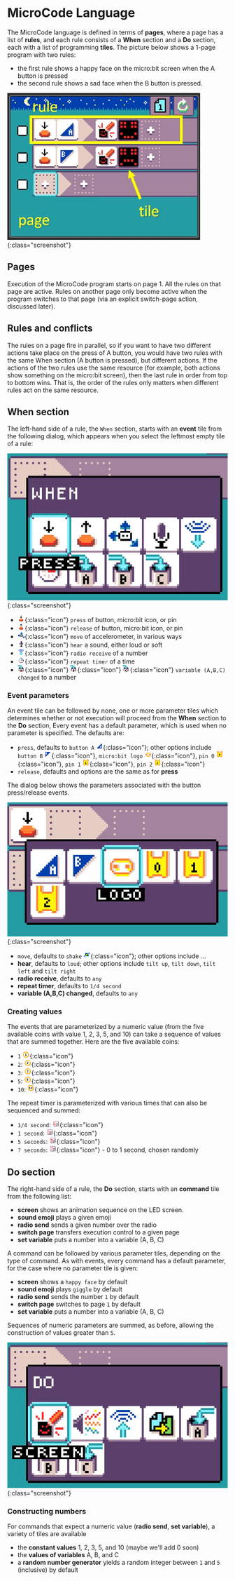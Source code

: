 # MicroCode Language

The MicroCode language is defined in terms of **pages**, where a page has a list of **rules**,
and each rule consists of a **When** section and a **Do** section, each with a list of programming
**tiles**. The picture below shows a 1-page program with two rules:

-   the first rule shows a happy face on the micro:bit screen when the A button is pressed
-   the second rule shows a sad face when the B button is pressed.

![Smiley Button MicroCode program](./images/rule.jpg){:class="screenshot"}

## Pages

Execution of the MicroCode program starts on page 1. All the rules on that page are active.
Rules on another page only become active when the program switches to that page
(via an explicit switch-page action, discussed later).

## Rules and conflicts

The rules on a page fire in parallel, so if you want to have two different actions take place
on the press of A button, you would have two rules with the same When section (A button is pressed),
but different actions. If the actions of the two rules use the same resource (for example, both actions
show something on the micro:bit screen), then the last rule in order from top to bottom wins. That is,
the order of the rules only matters when different rules act on the same resource.

## When section

The left-hand side of a rule, the `When` section, starts with an
**event** tile from the following dialog, which appears when you select the leftmost empty tile of a rule:

![event tiles in when section](./images/whenDialog.jpg){:class="screenshot"}

-   ![press image](./images/generated/icon_S2.png){:class="icon"} `press` of button, micro:bit icon, or pin
-   ![release image](./images/generated/icon_S2B.png){:class="icon"} `release` of button, micro:bit icon, or pin
-   ![move image](./images/generated/icon_S3.png){:class="icon"} `move` of accelerometer, in various ways
-   ![hear image](./images/generated/icon_S8.png){:class="icon"} `hear` a sound, either loud or soft
-   ![radio receive image](./images/generated/icon_S7.png){:class="icon"} `radio receive` of a number
-   ![repeat timer image](./images/generated/icon_S4.png){:class="icon"} `repeat timer` of a time
-   ![variable A image](./images/generated/icon_S9A.png){:class="icon"} ![variable B image](./images/generated/icon_S9B.png){:class="icon"} ![variable C image](./images/generated/icon_S9C.png){:class="icon"} `variable (A,B,C) changed` to a number

### Event parameters

An event tile can be followed by none, one or more parameter tiles which determines whether or not execution will proceed from the **When** section to the **Do** section, Every event has a default parameter, which is used when no parameter is specified. The defaults are:

-   `press`, defaults to `button A` ![press image](./images/generated/icon_F3.png){:class="icon"};
    other options include `button B` ![press image](./images/generated/icon_F4.png){:class="icon"},
    `micro:bit logo` ![press image](./images/generated/icon_F7.png){:class="icon"},
    `pin 0` ![press image](./images/generated/icon_F0.png){:class="icon"},
    `pin 1` ![press image](./images/generated/icon_F1.png){:class="icon"}, `pin 2` ![press image](./images/generated/icon_F2.png){:class="icon"}
-   `release`, defaults and options are the same as for **press**

The dialog below shows the parameters associated with the button press/release events.

![parameters for press/release event](./images/eventParameterDialog.jpg){:class="screenshot"}

-   `move`, defaults to `shake` ![press image](./images/generated/icon_F17_shake.png){:class="icon"}; other options include ...
-   **hear**, defaults to `loud`; other options include `tilt up`, `tilt down`, `tilt left` and `tilt right`
-   **radio receive**, defaults to `any`
-   **repeat timer**, defaults to `1/4 second`
-   **variable (A,B,C) changed**, defaults to `any`

### Creating values

The events that are parameterized by a numeric value (from the five available coins with value 1, 2, 3, 5, and 10)
can take a sequence of values that are summed together. Here are the five available coins:

-   `1` ![coin of value 1](./images/generated/icon_F8.png){:class="icon"}
-   `2`: ![coin of value 2](./images/generated/icon_F9.png){:class="icon"}
-   `3`: ![coin of value 3](./images/generated/icon_F10.png){:class="icon"}
-   `5`: ![coin of value 5](./images/generated/icon_F11.png){:class="icon"}
-   `10`: ![coin of value 10](./images/generated/icon_F12.png){:class="icon"}

The repeat timer is parameterized with various times that can also be sequenced and summed:

-   `1/4 second`: ![1/4 second](./images/generated/icon_F13.png){:class="icon"}
-   `1 second`: ![1 second](./images/generated/icon_F14.png){:class="icon"}
-   `5 seconds`: ![5 seconds](./images/generated/icon_F19.png){:class="icon"}
-   `? seconds`: ![0 to 1 second, chosen randomly](./images/generated/icon_F18.png){:class="icon"} - 0 to 1 second, chosen randomly

## Do section

The right-hand side of a rule, the **Do** section, starts with an
**command** tile from the following list:

-   **screen** shows an animation sequence on the LED screen.
-   **sound emoji** plays a given emoji
-   **radio send** sends a given number over the radio
-   **switch page** transfers execution control to a given page
-   **set variable** puts a number into a variable (A, B, C)

A command can be followed by various parameter tiles, depending on the type
of command. As with events, every command has a default parameter, for the
case where no parameter tile is given:

-   **screen** shows a `happy face` by default
-   **sound emoji** plays `giggle` by default
-   **radio send** sends the number `1` by default
-   **switch page** switches to page `1` by default
-   **set variable** puts a number into a variable (A, B, C)

Sequences of numeric parameters are summed, as before, allowing the construction of values greater than `5`.

![command tiles in do section](./images/doDialog.jpg){:class="screenshot"}

### Constructing numbers

For commands that expect a numeric value (**radio send**, **set variable**), a variety of tiles are available

-   the **constant values** 1, 2, 3, 5, and 10 (maybe we'll add 0 soon)
-   the **values of variables** A, B, and C
-   a **random number generator** yields a random integer between `1` and `5` (inclusive) by default
